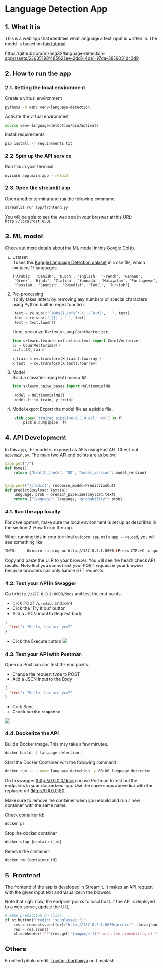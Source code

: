 # Language Detection App
## 1. What it is
This is a web app that identifies what language a text input is written in. The model is based on [this tutorial](https://github.com/AssemblyAI-Examples/ml-fastapi-docker-heroku).


https://github.com/mkang32/language-detection-app/assets/26635198/485628ee-2dd3-4de1-97da-3869031d42d9


## 2. How to run the app
### 2.1. Setting the local environment
Create a virtual environment
```bash
python3 -m venv venv-language-detection
```
Activate the virtual environment 
```bash
source venv-language-detection/bin/activate
```
Install requirements
```bash
pip install -r requirements.txt
```

### 2.2. Spin up the API service
Run this in your terminal:
```bash
uvicorn app.main:app --reload
```

### 2.3. Open the streamlit app
Open another terminal and run the following command. 
```bash
streamlit run app/frontend.py
```
You will be able to see the web app in your broswer at this URL:
```http://localhost:8501```


## 3. ML model
Check out more details about the ML model in this [Google Colab](https://colab.research.google.com/drive/1uaALcaatvxOu42IhQA4r0bahfdpw-Z7v?usp=sharing).

1. Dataset   
It uses this [Kaggle Language Detection dataset](https://www.kaggle.com/datasets/basilb2s/language-detection) in a csv file, which contains 17 languages.
   ```text
   ['Arabic', 'Danish', 'Dutch', 'English', 'French', 'German',
    'Greek', 'Hindi', 'Italian', 'Kannada', 'Malayalam', 'Portugeese',
    'Russian', 'Spanish', 'Sweedish', 'Tamil', 'Turkish']
   ```

2. Pre-processing  
It only takes letters by removing any numbers or special characters using Python built-in regex function.
   ```python
    text = re.sub(r'[!@#$(),\n"%^*?\:;~`0-9]', ' ', text)
    text = re.sub(r'[[]]', ' ', text)
    text = text.lower()
   ```

    Then, vectorize the texts using `CountVectorizer`.
    ```python
    from sklearn.feature_extraction.text import CountVectorizer
    cv = CountVectorizer()
    cv.fit(X_train)
    
    x_train = cv.transform(X_train).toarray()
    x_test  = cv.transform(X_test).toarray()
    ```

3. Model  
Build a classifier using `MultinomialNB`.
   ```python
   from sklearn.naive_bayes import MultinomialNB

    model = MultinomialNB()
    model.fit(x_train, y_train)
   ```
   
4. Model export 
Export the model file as a pickle file.
   ```python
    with open('trained_pipeline-0.1.0.pkl','wb') as f:
        pickle.dump(pipe, f)
    ```

## 4. API Development
In this app, the model is exposed as APIs using FastAPI. Check out `app/main.py`. The main two API end points are as below:

```python
@app.get("/")
def home():
    return {"health_check": "OK", "model_version": model_version}


@app.post("/predict", response_model=PredictionOut)
def predict(payload: TextIn):
    language, prob = predict_pipeline(payload.text)
    return {"language": language, "probability": prob}
```

### 4.1. Run the app locally
For development, make sure the local environment is set up as described in the section 2. How to run the app. 

When running this in your terminal `uvicorn app.main:app --reload`, you will see something like
```bash
INFO:     Uvicorn running on http://127.0.0.1:8000 (Press CTRL+C to quit)
```
Copy and paste the ULR to your browser. You will see the health check API results.
Note that you cannot test your POST request in your browser because browsers can only handle GET requests.

### 4.2. Test your API in Swagger 
Go to `http://127.0.0.1:8000/docs` and test the end points.
- Click POST `/predict` endpoint 
- Click the 'Try it out' button
- Add a JSON input to Request body
```json
{
  "text": "Hello, how are you?"
}
```
- Click the Execute button
![](images/test_swagger.png)

### 4.3. Test your API with Postman
Open up Postman and test the end points. 
- Change the request type to POST
- Add a JSON input to the Body
```json
{
  "text": "Hello, how are you?"
}
```
- Click Send
- Check out the response

![](images/test_postman.png)

### 4.4. Dockerize the API
Build a Docker image. This may take a few minutes.
```bash
docker build -t language-detection .
```

Start the Docker Container with the following command
```bash
docker run -d --name language-detection -p 80:80 language-detection
```

Go to swagger (http://0.0.0.0/docs) or use Postman to test out the endpoints in your dockerized app. Use the same steps above but with the replaced url (http://0.0.0.0:80).

Make sure to remove the container when you rebuild and run a new container with the same name.

Check container id: 
```bash
docker ps 
```
Stop the docker container
```bash
docker stop {container_id}
```

Remove the container: 
```bash
docker rm {container_id}
```

## 5. Frontend
The frontend of the app is developed in Streamlit. It makes an API request with the given input text and visualize in the browser.

Note that right now, the endpoint points to local host. If the API is deployed to a web server, update the URL. 
```python
# make prediction on click
if st.button("Predict :sunglasses:"):
    res = requests.post(url="http://127.0.0.1:8000/predict", data=json.dumps({"text": text}))
    res = res.json()
    st.subheader(f"**{res.get('language')}** with the probability of **{res.get('probability')}**")
```

## Others
Frontend photo credit: [Towfiqu barbhuiya](https://unsplash.com/@towfiqu999999?utm_source=unsplash&utm_medium=referral&utm_content=creditCopyText) on Unsplash
